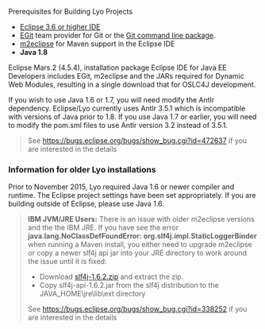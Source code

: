 Prerequisites for Building Lyo Projects
-   [Eclipse 3.6 or higher IDE](http://eclipse.org/downloads)
-   [EGit](http://eclipse.org/egit/download/) team provider for Git or
    the [Git command line package](http://git-scm.com/download).
-   [m2eclipse](http://eclipse.org/m2e/) for Maven support in the
    Eclipse IDE
-   **Java 1.8**

Eclipse Mars.2 (4.5.4), installation package Eclipse IDE for Java EE
Developers includes EGit, m2eclipse and the JARs required for Dynamic
Web Modules, resulting in a single download that for OSLC4J development.

If you wish to use Java 1.6 or 1.7, you will need modify the Antlr
dependency. Eclipse/Lyo currently uses Antlr 3.5.1 which is incompatible
with versions of Java prior to 1.8. If you use Java 1.7 or earlier, you
will need to modify the pom.sml files to use Antlr version 3.2 instead
of 3.5.1.

> See <https://bugs.eclipse.org/bugs/show_bug.cgi?id=472637> if you are
> interested in the details

### Information for older Lyo installations

Prior to November 2015, Lyo required Java 1.6 or newer compiler and
runtime. The Eclipse project settings have been set appropriately. If
you are building outside of Eclipse, please use Java 1.6.

> **IBM JVM/JRE Users:** There is an issue with older m2eclipse versions
> and the the IBM JRE. If you have see the error
> **java.lang.NoClassDefFoundError: org.slf4j.impl.StaticLoggerBinder**
> when running a Maven install, you either need to upgrade m2eclipse or
> copy a newer slf4j api jar into your JRE directory to work around the
> issue until it is fixed:
>
> -   Download [slf4j-1.6.2.zip](http://slf4j.org/dist/slf4j-1.6.2.zip)
>     and extract the zip.
> -   Copy slf4j-api-1.6.2.jar from the slf4j distribution to the
>     JAVA\_HOME\\jre\\lib\\ext directory
>
> See <https://bugs.eclipse.org/bugs/show_bug.cgi?id=338252> if you are
> interested in the details
